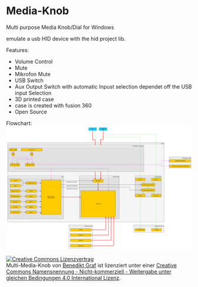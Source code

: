 # Media-Knob

Multi purpose Media Knob/Dial for Windows

emulate a usb HID device with the hid project lib.

Features:
- Volume Control
- Mute
- Mikrofon Mute
- USB Switch
- Aux Output Switch with automatic Inpust selection dependet off the USB input Selection
- 3D printed case
- case is created with fusion 360
- Open Source

Flowchart:
![Flowchart](https://github.com/Krijf/Media-Knob/blob/V0.1/Documentation/Media_Knob.png)






<a rel="license" href="http://creativecommons.org/licenses/by-nc-sa/4.0/"><img alt="Creative Commons Lizenzvertrag" style="border-width:0" src="https://i.creativecommons.org/l/by-nc-sa/4.0/88x31.png" /></a><br /><span xmlns:dct="http://purl.org/dc/terms/" href="http://purl.org/dc/dcmitype/Dataset" property="dct:title" rel="dct:type">Multi-Media-Knob</span> von <a xmlns:cc="http://creativecommons.org/ns#" href="https://github.com/Krijf/Multi-Media-Knob" property="cc:attributionName" rel="cc:attributionURL">Benedikt Graf</a> ist lizenziert unter einer <a rel="license" href="http://creativecommons.org/licenses/by-nc-sa/4.0/">Creative Commons Namensnennung - Nicht-kommerziell - Weitergabe unter gleichen Bedingungen 4.0 International Lizenz</a>.
